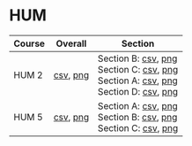 # HUM

| Course | Overall | Section |
| ------ | ------- | ------- |
| HUM 2 | [csv](https://github.com/UCSD-Historical-Enrollment-Data/2024Spring/blob/main/overall/HUM%202.csv), [png](https://raw.githubusercontent.com/UCSD-Historical-Enrollment-Data/2024Spring/main/plot_overall/HUM%202.png) | Section B: [csv](https://github.com/UCSD-Historical-Enrollment-Data/2024Spring/blob/main/section/HUM%202_B.csv), [png](https://raw.githubusercontent.com/UCSD-Historical-Enrollment-Data/2024Spring/main/plot_section/HUM%202_B.png)<br>Section C: [csv](https://github.com/UCSD-Historical-Enrollment-Data/2024Spring/blob/main/section/HUM%202_C.csv), [png](https://raw.githubusercontent.com/UCSD-Historical-Enrollment-Data/2024Spring/main/plot_section/HUM%202_C.png)<br>Section A: [csv](https://github.com/UCSD-Historical-Enrollment-Data/2024Spring/blob/main/section/HUM%202_A.csv), [png](https://raw.githubusercontent.com/UCSD-Historical-Enrollment-Data/2024Spring/main/plot_section/HUM%202_A.png)<br>Section D: [csv](https://github.com/UCSD-Historical-Enrollment-Data/2024Spring/blob/main/section/HUM%202_D.csv), [png](https://raw.githubusercontent.com/UCSD-Historical-Enrollment-Data/2024Spring/main/plot_section/HUM%202_D.png) |
| HUM 5 | [csv](https://github.com/UCSD-Historical-Enrollment-Data/2024Spring/blob/main/overall/HUM%205.csv), [png](https://raw.githubusercontent.com/UCSD-Historical-Enrollment-Data/2024Spring/main/plot_overall/HUM%205.png) | Section A: [csv](https://github.com/UCSD-Historical-Enrollment-Data/2024Spring/blob/main/section/HUM%205_A.csv), [png](https://raw.githubusercontent.com/UCSD-Historical-Enrollment-Data/2024Spring/main/plot_section/HUM%205_A.png)<br>Section B: [csv](https://github.com/UCSD-Historical-Enrollment-Data/2024Spring/blob/main/section/HUM%205_B.csv), [png](https://raw.githubusercontent.com/UCSD-Historical-Enrollment-Data/2024Spring/main/plot_section/HUM%205_B.png)<br>Section C: [csv](https://github.com/UCSD-Historical-Enrollment-Data/2024Spring/blob/main/section/HUM%205_C.csv), [png](https://raw.githubusercontent.com/UCSD-Historical-Enrollment-Data/2024Spring/main/plot_section/HUM%205_C.png) |
